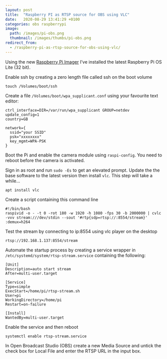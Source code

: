 ```yaml
---
layout: post
title:  "Raspberry PI as RTSP source for OBS using VLC"
date:   2020-08-29 13:41:29 +0100
categories: obs raspberrypi
image:
  path: /images/pi-obs.png
  thumbnail: /images/thumbs/pi-obs.png
redirect_from:
  - /raspberry-pi-as-rtsp-source-for-obs-using-vlc/
---
```

Using the new [Raspberry Pi Imager](https://www.raspberrypi.org/downloads/) I’ve installed the latest Raspberry Pi OS Lite (32 bit).

Enable ssh by creating a zero length file called ssh on the boot volume

    touch /Volumes/boot/ssh

Create a file `/Volumes/boot/wpa_supplicant.conf` using your favourite text editor:

    ctrl_interface=DIR=/var/run/wpa_supplicant GROUP=netdev
    update_config=1
    country=GB

    network={
      ssid="your SSID"
      psk="xxxxxxxx"
      key_mgmt=WPA-PSK
    }

Boot the Pi and enable the camera module using `raspi-config`. You need to reboot before the camera is activated.

Sign in as root and run `sudo -Es` to get an elevated prompt. Update the the base software to the latest version then install `vlc`. This step will take a while…

    apt install vlc

Create a script containing this command line

    #!/bin/bash
    raspivid -o - -t 0 -rot 180 -w 1920 -h 1080 -fps 30 -b 2000000 | cvlc -vvv stream:///dev/stdin --sout '#rtp{sdp=rtsp://:8554/stream}' :demux=h264

Test the stream by connecting to ip:8554 using vlc player on the desktop

    rtsp://192.168.1.137:8554/stream

Automate the startup process by creating a service wrapper in `/etc/systemd/system/rtsp-stream.service` containing the following:

    [Unit]
    Description=auto start stream
    After=multi-user.target

    [Service]
    Type=simple
    ExecStart=/home/pi/rtsp-stream.sh
    User=pi
    WorkingDirectory=/home/pi
    Restart=on-failure

    [Install]
    WantedBy=multi-user.target

Enable the service and then reboot

    systemctl enable rtsp-stream.service

In Open Broadcast Studio (OBS) create a new Media Source and untick the check box for Local File and enter the RTSP URL in the input box.
